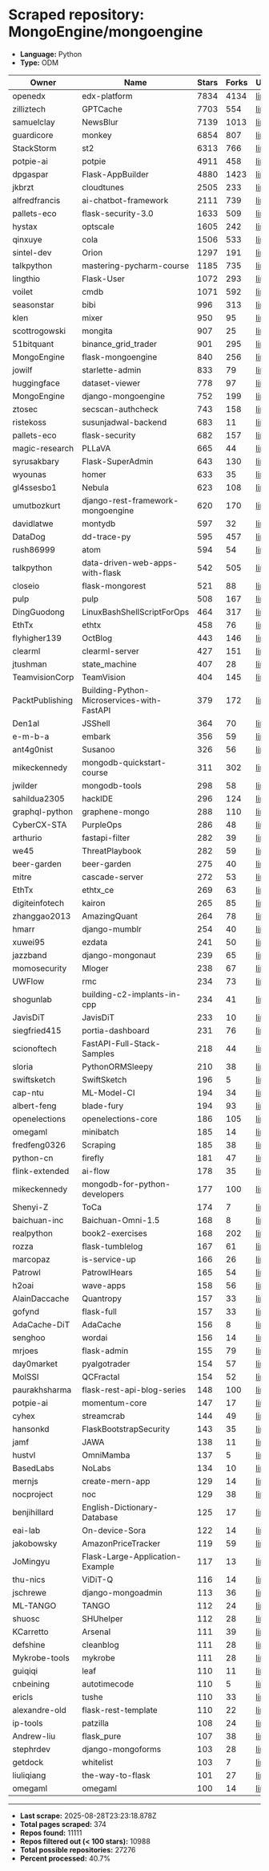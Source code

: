# Scraped repository: MongoEngine/mongoengine
* **Language:** Python
* **Type:** ODM

| Owner | Name | Stars | Forks | URL |
|---|---|---|---|---|
| openedx | edx-platform | 7834 | 4134 | [link](https://github.com/openedx/edx-platform) |
| zilliztech | GPTCache | 7703 | 554 | [link](https://github.com/zilliztech/GPTCache) |
| samuelclay | NewsBlur | 7139 | 1013 | [link](https://github.com/samuelclay/NewsBlur) |
| guardicore | monkey | 6854 | 807 | [link](https://github.com/guardicore/monkey) |
| StackStorm | st2 | 6313 | 766 | [link](https://github.com/StackStorm/st2) |
| potpie-ai | potpie | 4911 | 458 | [link](https://github.com/potpie-ai/potpie) |
| dpgaspar | Flask-AppBuilder | 4880 | 1423 | [link](https://github.com/dpgaspar/Flask-AppBuilder) |
| jkbrzt | cloudtunes | 2505 | 233 | [link](https://github.com/jkbrzt/cloudtunes) |
| alfredfrancis | ai-chatbot-framework | 2111 | 739 | [link](https://github.com/alfredfrancis/ai-chatbot-framework) |
| pallets-eco | flask-security-3.0 | 1633 | 509 | [link](https://github.com/pallets-eco/flask-security-3.0) |
| hystax | optscale | 1605 | 242 | [link](https://github.com/hystax/optscale) |
| qinxuye | cola | 1506 | 533 | [link](https://github.com/qinxuye/cola) |
| sintel-dev | Orion | 1297 | 191 | [link](https://github.com/sintel-dev/Orion) |
| talkpython | mastering-pycharm-course | 1185 | 735 | [link](https://github.com/talkpython/mastering-pycharm-course) |
| lingthio | Flask-User | 1072 | 293 | [link](https://github.com/lingthio/Flask-User) |
| voilet | cmdb | 1071 | 592 | [link](https://github.com/voilet/cmdb) |
| seasonstar | bibi | 996 | 313 | [link](https://github.com/seasonstar/bibi) |
| klen | mixer | 950 | 95 | [link](https://github.com/klen/mixer) |
| scottrogowski | mongita | 907 | 25 | [link](https://github.com/scottrogowski/mongita) |
| 51bitquant | binance_grid_trader | 901 | 295 | [link](https://github.com/51bitquant/binance_grid_trader) |
| MongoEngine | flask-mongoengine | 840 | 256 | [link](https://github.com/MongoEngine/flask-mongoengine) |
| jowilf | starlette-admin | 833 | 79 | [link](https://github.com/jowilf/starlette-admin) |
| huggingface | dataset-viewer | 778 | 97 | [link](https://github.com/huggingface/dataset-viewer) |
| MongoEngine | django-mongoengine | 752 | 199 | [link](https://github.com/MongoEngine/django-mongoengine) |
| ztosec | secscan-authcheck | 743 | 158 | [link](https://github.com/ztosec/secscan-authcheck) |
| ristekoss | susunjadwal-backend | 683 | 11 | [link](https://github.com/ristekoss/susunjadwal-backend) |
| pallets-eco | flask-security | 682 | 157 | [link](https://github.com/pallets-eco/flask-security) |
| magic-research | PLLaVA | 665 | 44 | [link](https://github.com/magic-research/PLLaVA) |
| syrusakbary | Flask-SuperAdmin | 643 | 130 | [link](https://github.com/syrusakbary/Flask-SuperAdmin) |
| wyounas | homer | 633 | 35 | [link](https://github.com/wyounas/homer) |
| gl4ssesbo1 | Nebula | 623 | 108 | [link](https://github.com/gl4ssesbo1/Nebula) |
| umutbozkurt | django-rest-framework-mongoengine | 620 | 170 | [link](https://github.com/umutbozkurt/django-rest-framework-mongoengine) |
| davidlatwe | montydb | 597 | 32 | [link](https://github.com/davidlatwe/montydb) |
| DataDog | dd-trace-py | 595 | 457 | [link](https://github.com/DataDog/dd-trace-py) |
| rush86999 | atom | 594 | 54 | [link](https://github.com/rush86999/atom) |
| talkpython | data-driven-web-apps-with-flask | 542 | 505 | [link](https://github.com/talkpython/data-driven-web-apps-with-flask) |
| closeio | flask-mongorest | 521 | 88 | [link](https://github.com/closeio/flask-mongorest) |
| pulp | pulp | 508 | 167 | [link](https://github.com/pulp/pulp) |
| DingGuodong | LinuxBashShellScriptForOps | 464 | 317 | [link](https://github.com/DingGuodong/LinuxBashShellScriptForOps) |
| EthTx | ethtx | 458 | 76 | [link](https://github.com/EthTx/ethtx) |
| flyhigher139 | OctBlog | 443 | 146 | [link](https://github.com/flyhigher139/OctBlog) |
| clearml | clearml-server | 427 | 151 | [link](https://github.com/clearml/clearml-server) |
| jtushman | state_machine | 407 | 28 | [link](https://github.com/jtushman/state_machine) |
| TeamvisionCorp | TeamVision | 404 | 145 | [link](https://github.com/TeamvisionCorp/TeamVision) |
| PacktPublishing | Building-Python-Microservices-with-FastAPI | 379 | 172 | [link](https://github.com/PacktPublishing/Building-Python-Microservices-with-FastAPI) |
| Den1al | JSShell | 364 | 70 | [link](https://github.com/Den1al/JSShell) |
| e-m-b-a | embark | 356 | 59 | [link](https://github.com/e-m-b-a/embark) |
| ant4g0nist | Susanoo | 326 | 56 | [link](https://github.com/ant4g0nist/Susanoo) |
| mikeckennedy | mongodb-quickstart-course | 311 | 302 | [link](https://github.com/mikeckennedy/mongodb-quickstart-course) |
| jwilder | mongodb-tools | 298 | 58 | [link](https://github.com/jwilder/mongodb-tools) |
| sahildua2305 | hackIDE | 296 | 124 | [link](https://github.com/sahildua2305/hackIDE) |
| graphql-python | graphene-mongo | 288 | 110 | [link](https://github.com/graphql-python/graphene-mongo) |
| CyberCX-STA | PurpleOps | 286 | 48 | [link](https://github.com/CyberCX-STA/PurpleOps) |
| arthurio | fastapi-filter | 282 | 39 | [link](https://github.com/arthurio/fastapi-filter) |
| we45 | ThreatPlaybook | 282 | 59 | [link](https://github.com/we45/ThreatPlaybook) |
| beer-garden | beer-garden | 275 | 40 | [link](https://github.com/beer-garden/beer-garden) |
| mitre | cascade-server | 272 | 53 | [link](https://github.com/mitre/cascade-server) |
| EthTx | ethtx_ce | 269 | 63 | [link](https://github.com/EthTx/ethtx_ce) |
| digiteinfotech | kairon | 265 | 85 | [link](https://github.com/digiteinfotech/kairon) |
| zhanggao2013 | AmazingQuant | 264 | 78 | [link](https://github.com/zhanggao2013/AmazingQuant) |
| hmarr | django-mumblr | 254 | 40 | [link](https://github.com/hmarr/django-mumblr) |
| xuwei95 | ezdata | 241 | 50 | [link](https://github.com/xuwei95/ezdata) |
| jazzband | django-mongonaut | 239 | 65 | [link](https://github.com/jazzband/django-mongonaut) |
| momosecurity | Mloger | 238 | 67 | [link](https://github.com/momosecurity/Mloger) |
| UWFlow | rmc | 234 | 73 | [link](https://github.com/UWFlow/rmc) |
| shogunlab | building-c2-implants-in-cpp | 234 | 41 | [link](https://github.com/shogunlab/building-c2-implants-in-cpp) |
| JavisDiT | JavisDiT | 233 | 10 | [link](https://github.com/JavisDiT/JavisDiT) |
| siegfried415 | portia-dashboard | 231 | 76 | [link](https://github.com/siegfried415/portia-dashboard) |
| scionoftech | FastAPI-Full-Stack-Samples | 218 | 44 | [link](https://github.com/scionoftech/FastAPI-Full-Stack-Samples) |
| sloria | PythonORMSleepy | 210 | 38 | [link](https://github.com/sloria/PythonORMSleepy) |
| swiftsketch | SwiftSketch | 196 | 5 | [link](https://github.com/swiftsketch/SwiftSketch) |
| cap-ntu | ML-Model-CI | 194 | 34 | [link](https://github.com/cap-ntu/ML-Model-CI) |
| albert-feng | blade-fury | 194 | 93 | [link](https://github.com/albert-feng/blade-fury) |
| openelections | openelections-core | 186 | 105 | [link](https://github.com/openelections/openelections-core) |
| omegaml | minibatch | 185 | 14 | [link](https://github.com/omegaml/minibatch) |
| fredfeng0326 | Scraping | 185 | 38 | [link](https://github.com/fredfeng0326/Scraping) |
| python-cn | firefly | 181 | 47 | [link](https://github.com/python-cn/firefly) |
| flink-extended | ai-flow | 178 | 35 | [link](https://github.com/flink-extended/ai-flow) |
| mikeckennedy | mongodb-for-python-developers | 177 | 100 | [link](https://github.com/mikeckennedy/mongodb-for-python-developers) |
| Shenyi-Z | ToCa | 174 | 7 | [link](https://github.com/Shenyi-Z/ToCa) |
| baichuan-inc | Baichuan-Omni-1.5 | 168 | 8 | [link](https://github.com/baichuan-inc/Baichuan-Omni-1.5) |
| realpython | book2-exercises | 168 | 202 | [link](https://github.com/realpython/book2-exercises) |
| rozza | flask-tumblelog | 167 | 61 | [link](https://github.com/rozza/flask-tumblelog) |
| marcopaz | is-service-up | 166 | 26 | [link](https://github.com/marcopaz/is-service-up) |
| Patrowl | PatrowlHears | 165 | 54 | [link](https://github.com/Patrowl/PatrowlHears) |
| h2oai | wave-apps | 158 | 56 | [link](https://github.com/h2oai/wave-apps) |
| AlainDaccache | Quantropy | 157 | 33 | [link](https://github.com/AlainDaccache/Quantropy) |
| gofynd | flask-full | 157 | 33 | [link](https://github.com/gofynd/flask-full) |
| AdaCache-DiT | AdaCache | 156 | 8 | [link](https://github.com/AdaCache-DiT/AdaCache) |
| senghoo | wordai | 156 | 14 | [link](https://github.com/senghoo/wordai) |
| mrjoes | flask-admin | 155 | 79 | [link](https://github.com/mrjoes/flask-admin) |
| day0market | pyalgotrader | 154 | 57 | [link](https://github.com/day0market/pyalgotrader) |
| MolSSI | QCFractal | 154 | 52 | [link](https://github.com/MolSSI/QCFractal) |
| paurakhsharma | flask-rest-api-blog-series | 148 | 100 | [link](https://github.com/paurakhsharma/flask-rest-api-blog-series) |
| potpie-ai | momentum-core | 147 | 17 | [link](https://github.com/potpie-ai/momentum-core) |
| cyhex | streamcrab | 144 | 49 | [link](https://github.com/cyhex/streamcrab) |
| hansonkd | FlaskBootstrapSecurity | 143 | 35 | [link](https://github.com/hansonkd/FlaskBootstrapSecurity) |
| jamf | JAWA | 138 | 11 | [link](https://github.com/jamf/JAWA) |
| hustvl | OmniMamba | 137 | 5 | [link](https://github.com/hustvl/OmniMamba) |
| BasedLabs | NoLabs | 134 | 10 | [link](https://github.com/BasedLabs/NoLabs) |
| mernjs | create-mern-app | 129 | 14 | [link](https://github.com/mernjs/create-mern-app) |
| nocproject | noc | 129 | 38 | [link](https://github.com/nocproject/noc) |
| benjihillard | English-Dictionary-Database | 125 | 17 | [link](https://github.com/benjihillard/English-Dictionary-Database) |
| eai-lab | On-device-Sora | 122 | 14 | [link](https://github.com/eai-lab/On-device-Sora) |
| jakobowsky | AmazonPriceTracker | 119 | 59 | [link](https://github.com/jakobowsky/AmazonPriceTracker) |
| JoMingyu | Flask-Large-Application-Example | 117 | 13 | [link](https://github.com/JoMingyu/Flask-Large-Application-Example) |
| thu-nics | ViDiT-Q | 116 | 14 | [link](https://github.com/thu-nics/ViDiT-Q) |
| jschrewe | django-mongoadmin | 113 | 36 | [link](https://github.com/jschrewe/django-mongoadmin) |
| ML-TANGO | TANGO | 112 | 24 | [link](https://github.com/ML-TANGO/TANGO) |
| shuosc | SHUhelper | 112 | 28 | [link](https://github.com/shuosc/SHUhelper) |
| KCarretto | Arsenal | 111 | 39 | [link](https://github.com/KCarretto/Arsenal) |
| defshine | cleanblog | 111 | 28 | [link](https://github.com/defshine/cleanblog) |
| Mykrobe-tools | mykrobe | 111 | 28 | [link](https://github.com/Mykrobe-tools/mykrobe) |
| guiqiqi | leaf | 110 | 11 | [link](https://github.com/guiqiqi/leaf) |
| cnbeining | autotimecode | 110 | 5 | [link](https://github.com/cnbeining/autotimecode) |
| ericls | tushe | 110 | 33 | [link](https://github.com/ericls/tushe) |
| alexandre-old | flask-rest-template | 110 | 22 | [link](https://github.com/alexandre-old/flask-rest-template) |
| ip-tools | patzilla | 108 | 24 | [link](https://github.com/ip-tools/patzilla) |
| Andrew-liu | flask_pure | 107 | 38 | [link](https://github.com/Andrew-liu/flask_pure) |
| stephrdev | django-mongoforms | 103 | 28 | [link](https://github.com/stephrdev/django-mongoforms) |
| getdock | whitelist | 103 | 7 | [link](https://github.com/getdock/whitelist) |
| liuliqiang | the-way-to-flask | 101 | 27 | [link](https://github.com/liuliqiang/the-way-to-flask) |
| omegaml | omegaml | 100 | 14 | [link](https://github.com/omegaml/omegaml) |

---
* **Last scrape:** 2025-08-28T23:23:18.878Z
* **Total pages scraped:** 374
* **Repos found:** 11111
* **Repos filtered out (< 100 stars):** 10988
* **Total possible repositories:** 27276
* **Percent processed:** 40.7%
